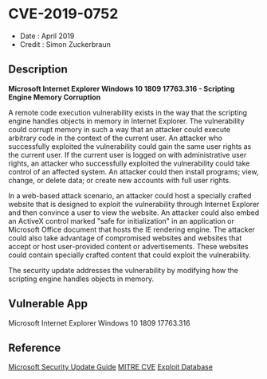 # CVE-2019-0752
* Date : April 2019
* Credit : Simon Zuckerbraun

## Description
**Microsoft Internet Explorer Windows 10 1809 17763.316 - Scripting Engine Memory Corruption**

A remote code execution vulnerability exists in the way that the scripting engine handles objects in memory in Internet Explorer. The vulnerability could corrupt memory in such a way that an attacker could execute arbitrary code in the context of the current user. An attacker who successfully exploited the vulnerability could gain the same user rights as the current user. If the current user is logged on with administrative user rights, an attacker who successfully exploited the vulnerability could take control of an affected system. An attacker could then install programs; view, change, or delete data; or create new accounts with full user rights.

In a web-based attack scenario, an attacker could host a specially crafted website that is designed to exploit the vulnerability through Internet Explorer and then convince a user to view the website. An attacker could also embed an ActiveX control marked "safe for initialization" in an application or Microsoft Office document that hosts the IE rendering engine. The attacker could also take advantage of compromised websites and websites that accept or host user-provided content or advertisements. These websites could contain specially crafted content that could exploit the vulnerability.

The security update addresses the vulnerability by modifying how the scripting engine handles objects in memory.

## Vulnerable App

Microsoft Internet Explorer Windows 10 1809 17763.316

## Reference
[Microsoft Security Update Guide](https://portal.msrc.microsoft.com/en-US/security-guidance/advisory/CVE-2019-0752)
[MITRE CVE](https://cve.mitre.org/cgi-bin/cvename.cgi?name=CVE-2019-0752)
[Exploit Database](https://www.exploit-db.com/exploits/46928)